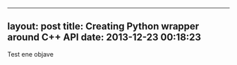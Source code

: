 
---
layout: post
title: Creating Python wrapper around C++ API
date: 2013-12-23 00:18:23
---

Test ene objave
